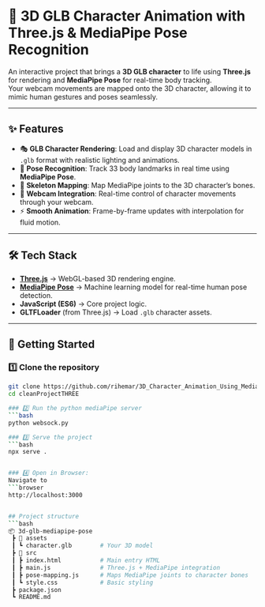 # 🕺 3D GLB Character Animation with Three.js & MediaPipe Pose Recognition

An interactive project that brings a **3D GLB character** to life using **Three.js** for rendering and **MediaPipe Pose** for real-time body tracking.  
Your webcam movements are mapped onto the 3D character, allowing it to mimic human gestures and poses seamlessly.

---

## ✨ Features
- 🎭 **GLB Character Rendering**: Load and display 3D character models in `.glb` format with realistic lighting and animations.
- 🧍 **Pose Recognition**: Track 33 body landmarks in real time using **MediaPipe Pose**.
- 🔗 **Skeleton Mapping**: Map MediaPipe joints to the 3D character’s bones.
- 🎥 **Webcam Integration**: Real-time control of character movements through your webcam.
- ⚡ **Smooth Animation**: Frame-by-frame updates with interpolation for fluid motion.

---

## 🛠️ Tech Stack
- **[Three.js](https://threejs.org/)** → WebGL-based 3D rendering engine.
- **[MediaPipe Pose](https://developers.google.com/mediapipe/solutions/vision/pose)** → Machine learning model for real-time human pose detection.
- **JavaScript (ES6)** → Core project logic.
- **GLTFLoader** (from Three.js) → Load `.glb` character assets.

---

## 🚀 Getting Started

### 1️⃣ Clone the repository
```bash
git clone https://github.com/rihemar/3D_Character_Animation_Using_MediaPipe
cd cleanProjectTHREE

### 2️⃣ Run the python mediaPipe server
```bash
python websock.py

### 3️⃣ Serve the project 
```bash
npx serve .


### 4️⃣ Open in Browser:
Navigate to 
```browser
http://localhost:3000


## Project structure 
```bash
📦 3d-glb-mediapipe-pose
 ┣ 📂 assets
 ┃ ┗ character.glb        # Your 3D model
 ┣ 📂 src
 ┃ ┣ index.html           # Main entry HTML
 ┃ ┣ main.js              # Three.js + MediaPipe integration
 ┃ ┣ pose-mapping.js      # Maps MediaPipe joints to character bones
 ┃ ┗ style.css            # Basic styling
 ┣ package.json
 ┗ README.md


